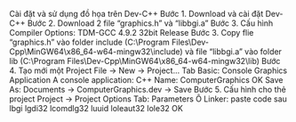 Cài đặt và sử dụng đồ họa trên Dev-C++
Bước 1. Download và cài đặt Dev-C++
Bước 2. Download 2 file “graphics.h” và “libbgi.a”
Bước 3. Cấu hình Compiler Options: TDM-GCC 4.9.2 32bit Release
Bước 3. Copy flie “graphics.h” vào folder include (C:\Program Files\Dev-Cpp\MinGW64\x86_64-w64-mingw32\include)
        và file “libbgi.a” vào folder lib (C:\Program Files\Dev-Cpp\MinGW64\x86_64-w64-mingw32\lib)
Bước 4. Tạo mới một Project
        File -> New -> Project...
        Tab Basic: 
            Console Graphics Application
            A console application: C++
            Name: ComputerGraphics
            OK
        Save As: Documents -> ComputerGraphics.dev -> Save
Bước 5. Cấu hình cho thẻ project
        Project -> Project Options
        Tab: Parameters
             Ô Linker: paste code sau
                lbgi
                lgdi32
                lcomdlg32
                luuid
                loleaut32
                lole32
              OK
